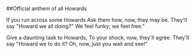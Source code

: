 ##Official anthem of all Howards

If you run across some Howards
Ask them how, now, they may be.
They'll say "Howard we all doing?"
We feel funky; we feel free."

Give a daunting task to Howards,
To your shock, now, they'll agree.
They'll say "Howard we to do it?
Oh, now, just you wait and see!"

[//]: # (METAyear:2007)
